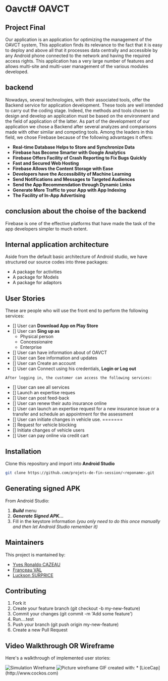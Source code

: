 # Oavct# OAVCT
##  **Project Final**

Our application is an application for optimizing the management of the OAVCT system, This application finds its relevance to the fact that it is easy to deploy and above all that it processes data centrally and accessible by any Android phone connected to the network and having the required access rights. This application has a very large number of features and allows multi-site and multi-user management of the various modules developed.

##  **backend**

Nowadays, several technologies, with their associated tools, offer the Backend service for application development. These tools are well intended to carry out the coding stage. Indeed, the methods and tools chosen to design and develop an application must be based on the environment and the field of application of the latter. As part of the development of our application we chose a Backend after several analyzes and comparisons made with other similar and competing tools.
Among the leaders in this field, we chose Firebase because of the following advantages it offers: 
* **Real-time Database Helps to Store and Synchronize Data**
* **Firebase has Become Smarter with Google Analytics**
* **Firebase Offers Facility of Crash Reporting to Fix Bugs Quickly**
* **Fast and Secured Web Hosting**
* **Firebase Allows the Content Storage with Ease**
* **Developers have the Accessibility of Machine Learning**
* **Send Notifications and Messages to Targeted Audiences**
* **Send the App Recommendation through Dynamic Links**
* **Generate More Traffic to your App with App Indexing**
* **The Facility of In-App Advertising**
##  **conclusion about the choise of the backend**
Firebase is one of the effective platforms that have made the task of the app developers simpler to much extent.

##  **Internal application architecture**
Aside  from  the  default  basic  architecture  of  Android  studio,  we  have  structured  our  source  codes  into three packages:
* A package for activities
* A package for Models
* A package for adaptors

## User Stories
These are people who will use the front end to perform the following services:
* [] User can **Download App on Play Store**
* [] User can **Sing up as**
     * Physical person
     * Concessionaire
     * Enterprise	
* [] User can have information about of OAVCT
* [] User can See information and updates
* [] User can Create an account
* [] User can Connect using his credentials, **Login or Log out** 
```
After logging in, the customer can access the following services:
```
* [] User can see all services
* [] Launch an expertise reques
* [] User can  post feed-back
* [] User can renew their auto insurance online
* [] User can launch an expertise request for a new insurance issue or a transfer and schedule an appointment for the assessment
* [] User can initiate changes in vehicle use.
=======
* [] Request for vehicle blocking
* [] Initiate changes of vehicle users
* [] User can pay online via credit cart

## Installation
Clone this repository and import into **Android Studio**
```bash
git clone https://github.com/projets-de-fin-session/<reponame>.git
```
## Generating signed APK
From Android Studio:
1. ***Build*** menu
2. ***Generate Signed APK...***
3. Fill in the keystore information *(you only need to do this once manually and then let Android Studio remember it)*

## Maintainers
This project is mantained by:
* [Yves Ronaldo CAZEAU](https://github.com/ycazeau)
* [Franceau VAL](https://github.com/valfranceau)
* [Luckson SURPRICE](https://github.com/Sluckson)


## Contributing

1. Fork it
2. Create your feature branch (git checkout -b my-new-feature)
3. Commit your changes (git commit -m 'Add some feature')
4. Run....test
5. Push your branch (git push origin my-new-feature)
6. Create a new Pull Request

## Video Walkthrough OR Wireframe

Here's a walkthrough of implemented user stories:

<img src='https://www.figma.com/proto/FfPHBFKDqu690zTIr3UkpK/OAVCT-App?node-id=108%3A0&scaling=min-zoom' title='Video Walkthrough' width='' alt='Simulation Wireframe' />

<img src='https://www.figma.com/file/FfPHBFKDqu690zTIr3UkpK/OAVCT-App?node-id=0%3A1' title='Figma' width='' alt='Picture wireframe ' />
GIF created with:
* [LiceCap](http://www.cockos.com)


